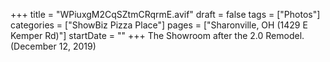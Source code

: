 +++
title = "WPiuxgM2CqSZtmCRqrmE.avif"
draft = false
tags = ["Photos"]
categories = ["ShowBiz Pizza Place"]
pages = ["Sharonville, OH (1429 E Kemper Rd)"]
startDate = ""
+++
The Showroom after the 2.0 Remodel. (December 12, 2019)
